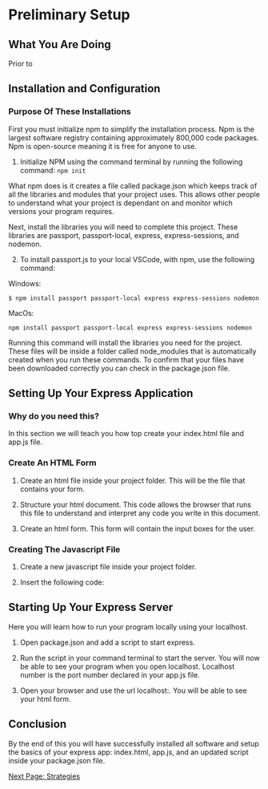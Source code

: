 # Preliminary Setup

## What You Are Doing
Prior to
<!-- Brief intro to describe what you will do in this section -->
<!-- Installing libraries, setting up your express app -->
<!-- Set up html page with the form that you will use -->

## Installation and Configuration

### Purpose Of These Installations

First you must initialize npm to simplify the installation process. Npm is the largest software registry containing approximately 800,000 code packages. Npm is open-source meaning it is free for anyone to use.

1. Initialize NPM using the command terminal by running the following command:
`npm init`

What npm does is it creates a file called package.json which keeps track of all the libraries and modules that your project uses. This allows other people to understand what your project is dependant on and monitor which versions your program requires.

Next, install the libraries you will need to complete this project. These libraries are passport, passport-local, express, express-sessions, and nodemon.

2. To install passport.js to your local VSCode, with npm, use the following command:
<!-- Double check the code -->
Windows:

`$ npm install passport passport-local express express-sessions nodemon`
<!-- screenshot of terminal with the code -->

MacOs:

`npm install passport passport-local express express-sessions nodemon`
<!-- screenshot of terminal with the code -->

Running this command will install the libraries you need for the project. These files will be inside a folder called node_modules that is automatically created when you run these commands. To confirm that your files have been downloaded correctly you can check in the package.json file.
<!-- Why nodemon -->
<!-- screenshot of package.json file -->

## Setting Up Your Express Application

### Why do you need this?
<!-- Introduce this section -->
In this section we will teach you how top create your index.html file and app.js file.

### Create An HTML Form

1. Create an html file inside your project folder.
This will be the file that contains your form.
<!-- Note: can be named whatever you would like however we will be referring to it as index.html -->
<!-- screenshot of file directory -->

2. Structure your html document.
This code allows the browser that runs this file to understand and interpret any code you write in this document.
<!-- link to html documentation -->
<!-- Note: vscode shortcut ! + enter will set your template -->
<!-- screenshot of environment with forms -->

3. Create an html form.
This form will contain the input boxes for the user.
<!-- screenshot of form -->
<!-- needs input for username and password also a submit button -->
<!-- can break down individual steps for form creation -->

### Creating The Javascript File

1. Create a new javascript file inside your project folder.
<!-- Note: can be named whatever you would like however we will be referring to it as app.js -->
<!-- screenshot of the folder directory -->

2. Insert the following code:
<!-- code block with express app -->
<!-- code block with the server information -->
<!-- Note: for more advanced users separate your code blocks into an app.js and have your server code in a sep file -->
<!-- provide explanation after code block -->

## Starting Up Your Express Server

Here you will learn how to run your program locally using your localhost.

1. Open package.json and add a script to start express.
<!-- screenshot of the package.json with the start -->
<!-- include feedback statement explaining how the script works -->
  <!-- One statement that equals the whole command to run the project -->

2. Run the script in your command terminal to start the server.
You will now be able to see your program when you open localhost<num>. Localhost number is the port number declared in your app.js file.
<!-- screenshot of the port number in app.js -->

3. Open your browser and use the url localhost:<num>.
You will be able to see your html form.
<!-- screenshot of browser with inputs -->

## Conclusion

By the end of this you will have successfully installed all software and setup the basics of your express app: index.html, app.js, and an updated script inside your package.json file.
<!-- What success looks like at each step(Screenshots of terminal) -->

[Next Page: Strategies](/strategies)
